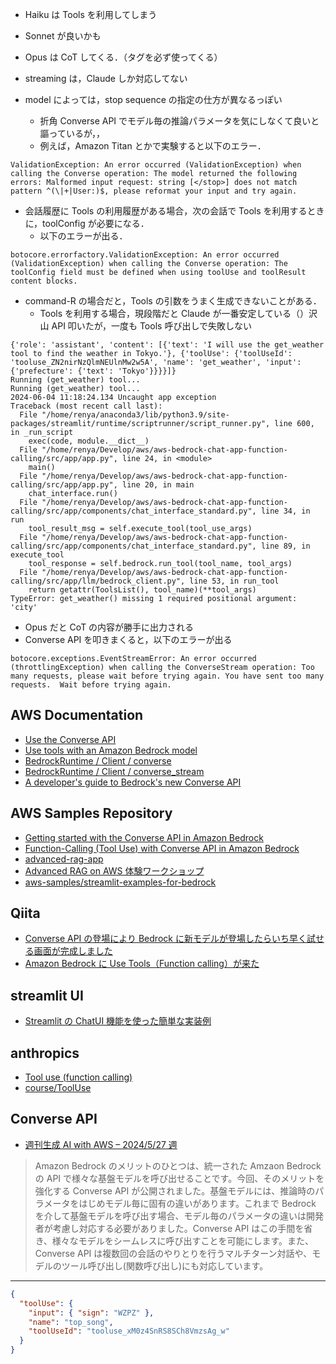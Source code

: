 - Haiku は Tools を利用してしまう
- Sonnet が良いかも
- Opus は CoT してくる．（<thinking>タグを必ず使ってくる）

- streaming は，Claude しか対応してない
- model によっては，stop sequence の指定の仕方が異なるっぽい
  - 折角 Converse API でモデル毎の推論パラメータを気にしなくて良いと謳っているが，，
  - 例えば，Amazon Titan とかで実験すると以下のエラー．

```
ValidationException: An error occurred (ValidationException) when calling the Converse operation: The model returned the following errors: Malformed input request: string [</stop>] does not match pattern ^(\|+|User:)$, please reformat your input and try again.
```

- 会話履歴に Tools の利用履歴がある場合，次の会話で Tools を利用するときに，toolConfig が必要になる．
  - 以下のエラーが出る．

```
botocore.errorfactory.ValidationException: An error occurred (ValidationException) when calling the Converse operation: The toolConfig field must be defined when using toolUse and toolResult content blocks.
```

- command-R の場合だと，Tools の引数をうまく生成できないことがある．
  - Tools を利用する場合，現段階だと Claude が一番安定している（）沢山 API 叩いたが，一度も Tools 呼び出しで失敗しない

```
{'role': 'assistant', 'content': [{'text': 'I will use the get_weather tool to find the weather in Tokyo.'}, {'toolUse': {'toolUseId': 'tooluse_ZN2nirNzQlmNEUlnMw2w5A', 'name': 'get_weather', 'input': {'prefecture': {'text': 'Tokyo'}}}}]}
Running (get_weather) tool...
Running (get_weather) tool...
2024-06-04 11:18:24.134 Uncaught app exception
Traceback (most recent call last):
  File "/home/renya/anaconda3/lib/python3.9/site-packages/streamlit/runtime/scriptrunner/script_runner.py", line 600, in _run_script
    exec(code, module.__dict__)
  File "/home/renya/Develop/aws/aws-bedrock-chat-app-function-calling/src/app/app.py", line 24, in <module>
    main()
  File "/home/renya/Develop/aws/aws-bedrock-chat-app-function-calling/src/app/app.py", line 20, in main
    chat_interface.run()
  File "/home/renya/Develop/aws/aws-bedrock-chat-app-function-calling/src/app/components/chat_interface_standard.py", line 34, in run
    tool_result_msg = self.execute_tool(tool_use_args)
  File "/home/renya/Develop/aws/aws-bedrock-chat-app-function-calling/src/app/components/chat_interface_standard.py", line 89, in execute_tool
    tool_response = self.bedrock.run_tool(tool_name, tool_args)
  File "/home/renya/Develop/aws/aws-bedrock-chat-app-function-calling/src/app/llm/bedrock_client.py", line 53, in run_tool
    return getattr(ToolsList(), tool_name)(**tool_args)
TypeError: get_weather() missing 1 required positional argument: 'city'

```

- Opus だと CoT の内容が勝手に出力される
- Converse API を叩きまくると，以下のエラーが出る

```
botocore.exceptions.EventStreamError: An error occurred (throttlingException) when calling the ConverseStream operation: Too many requests, please wait before trying again. You have sent too many requests.  Wait before trying again.
```

## AWS Documentation

- [Use the Converse API](https://docs.aws.amazon.com/bedrock/latest/userguide/conversation-inference.html)
- [Use tools with an Amazon Bedrock model](https://docs.aws.amazon.com/bedrock/latest/userguide/tool-use.html)
- [BedrockRuntime / Client / converse](https://boto3.amazonaws.com/v1/documentation/api/latest/reference/services/bedrock-runtime/client/converse.html)
- [BedrockRuntime / Client / converse_stream](https://boto3.amazonaws.com/v1/documentation/api/latest/reference/services/bedrock-runtime/client/converse_stream.html)
- [A developer's guide to Bedrock's new Converse API](https://community.aws/content/2dtauBCeDa703x7fDS9Q30MJoBA/amazon-bedrock-converse-api-developer-guide)

## AWS Samples Repository

- [Getting started with the Converse API in Amazon Bedrock](https://github.com/aws-samples/amazon-bedrock-samples/blob/b64902625ea8ade362c0f7d1978428cecdcf47ed/introduction-to-bedrock/Getting%20started%20with%20Converse%20API.ipynb#L158)
- [Function-Calling (Tool Use) with Converse API in Amazon Bedrock](https://github.com/aws-samples/amazon-bedrock-samples/blob/b64902625ea8ade362c0f7d1978428cecdcf47ed/function-calling/Function%20calling%20tool%20use%20with%20Converse%20API.ipynb#L7)
- [advanced-rag-app](https://github.com/aws-samples/aws-ml-jp/blob/main/tasks/generative-ai/advanced-rag/app/app.py)
- [Advanced RAG on AWS 体験ワークショップ](https://catalog.us-east-1.prod.workshops.aws/workshops/9d2259fb-df5f-4f44-b1d3-9a8e0f0f7e46/ja-JP/01-advanced-rag-app/column)
- [aws-samples/streamlit-examples-for-bedrock](https://github.com/aws-samples/streamlit-examples-for-bedrock/blob/main/1-chat.py)

## Qiita

- [Converse API の登場により Bedrock に新モデルが登場したらいち早く試せる画面が完成しました](https://qiita.com/moritalous/items/cde191320abcfffacaca)
- [Amazon Bedrock に Use Tools（Function calling）が来た](https://qiita.com/moritalous/items/8b1a15a7dc583fa3a2e1?utm_campaign=post_article&utm_medium=twitter&utm_source=twitter_share)

## streamlit UI

- [Streamlit の ChatUI 機能を使った簡単な実装例](https://book.st-hakky.com/data-science/streamlit-chat-ui-example/)

## anthropics

- [Tool use (function calling)](https://docs.anthropic.com/ja/docs/tool-use)
- [course/ToolUse](https://github.com/anthropics/courses/tree/master/ToolUse)

## Converse API

- [週刊生成 AI with AWS – 2024/5/27 週](https://aws.amazon.com/jp/blogs/news/weekly-genai-20240527/)

> Amazon Bedrock のメリットのひとつは、統一された Amzaon Bedrock の API で様々な基盤モデルを呼び出せることです。今回、そのメリットを強化する Converse API が公開されました。基盤モデルには、推論時のパラメータをはじめモデル毎に固有の違いがあります。これまで Bedrock を介して基盤モデルを呼び出す場合、モデル毎のパラメータの違いは開発者が考慮し対応する必要がありました。Converse API はこの手間を省き、様々なモデルをシームレスに呼び出すことを可能にします。また、Converse API は複数回の会話のやりとりを行うマルチターン対話や、モデルのツール呼び出し(関数呼び出し)にも対応しています。

---

```json
{
  "toolUse": {
    "input": { "sign": "WZPZ" },
    "name": "top_song",
    "toolUseId": "tooluse_xM0z4SnRS8SCh8VmzsAg_w"
  }
}
```
